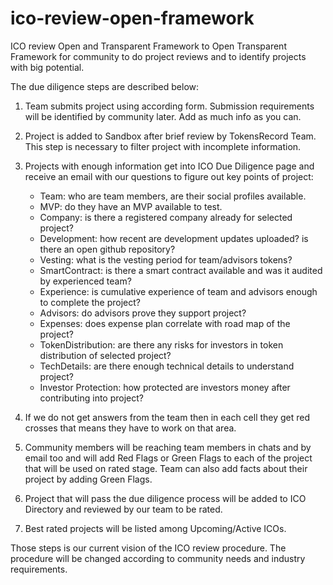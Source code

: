 # ico-review-open-framework
ICO review Open and Transparent Framework to  Open Transparent Framework for community to do project reviews and to identify projects with big potential.

The due diligence steps are described below:

1) Team submits project using according form. Submission requirements will be identified by community later. Add as much info as you can.
2) Project is added to Sandbox after brief review by TokensRecord Team. This step is necessary to filter project with incomplete information.
3) Projects with enough information get into ICO Due Diligence page and receive an email with our questions to figure out key points of project:

    - Team: who are team members, are their social profiles available.    
    - MVP: do they have an MVP available to test.
    - Company: is there a registered company already for selected project?
    - Development: how recent are development updates uploaded? is there an open github repository?
    - Vesting: what is the vesting period for team/advisors tokens?
    - SmartContract: is there a smart contract available and was it audited by experienced team?
    - Experience: is cumulative experience of team and advisors enough to complete the project?
    - Advisors: do advisors prove they support project?
    - Expenses: does expense plan correlate with road map of the project?
    - TokenDistribution: are there any risks for investors in token distribution of selected project?
    - TechDetails: are there enough technical details to understand project?
    - Investor Protection: how protected are investors money after contributing into project?

4) If we do not get answers from the team then in each cell they get red crosses that means they have to work on that area.

5) Community members will be reaching team members in chats and by email too and will add Red Flags or Green Flags to each of the project that will be used on rated stage. Team can also add facts about their project by adding Green Flags.

6) Project that will pass the due diligence process will be added to ICO Directory and reviewed by our team to be rated.

7) Best rated projects will be listed among Upcoming/Active ICOs.

Those steps is our current vision of the ICO review procedure. The procedure will be changed according to community needs and industry requirements.
